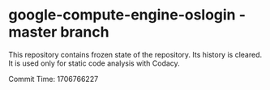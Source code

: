 # google-compute-engine-oslogin - master branch

This repository contains frozen state of the repository.
Its history is cleared. It is used only for static code
analysis with Codacy.

Commit Time: 1706766227